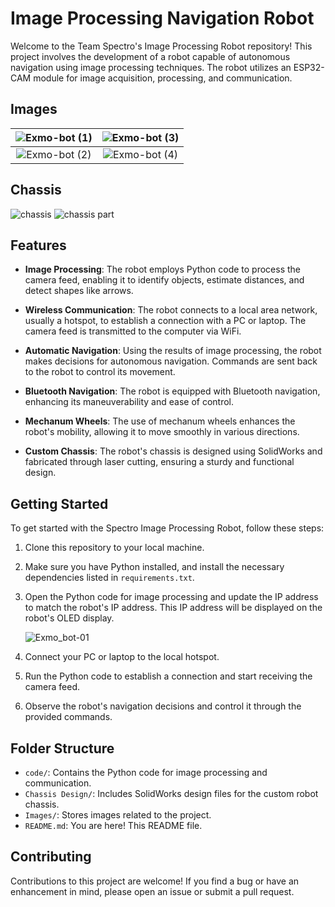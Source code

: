 # Image Processing Navigation Robot

Welcome to the Team Spectro's Image Processing Robot repository! This project involves the development of a robot capable of autonomous navigation using image processing techniques. The robot utilizes an ESP32-CAM module for image acquisition, processing, and communication.


## Images

|![Exmo-bot (1)](https://github.com/sithija-vihanga/Image-processing-navigation-bot/assets/116638289/b0201a47-a1e2-488d-a0fe-2dfb9f20c80a) | ![Exmo-bot (3)](https://github.com/sithija-vihanga/Image-processing-navigation-bot/assets/116638289/d142f63f-d02e-40a1-b795-2aacd4ca4284)|
|:---------------------------------------------------:|:---------------------------------------------------:|
|![Exmo-bot (2)](https://github.com/sithija-vihanga/Image-processing-navigation-bot/assets/116638289/2771492d-50bf-477a-9f16-1d984ec340ec)| ![Exmo-bot (4)](https://github.com/sithija-vihanga/Image-processing-navigation-bot/assets/116638289/c5fbec38-7ab9-4aa2-82df-c9246cf936fd)|

## Chassis

 ![chassis](https://github.com/sithija-vihanga/Image-processing-navigation-bot/assets/116638289/9896016d-9fff-49fc-a197-c9416065efeb) 
![chassis part](https://github.com/sithija-vihanga/Image-processing-navigation-bot/assets/116638289/1b11d723-8448-408e-9d0e-4d4eddefd341)


## Features

- **Image Processing**: The robot employs Python code to process the camera feed, enabling it to identify objects, estimate distances, and detect shapes like arrows.

- **Wireless Communication**: The robot connects to a local area network, usually a hotspot, to establish a connection with a PC or laptop. The camera feed is transmitted to the computer via WiFi.

- **Automatic Navigation**: Using the results of image processing, the robot makes decisions for autonomous navigation. Commands are sent back to the robot to control its movement.

- **Bluetooth Navigation**: The robot is equipped with Bluetooth navigation, enhancing its maneuverability and ease of control.

- **Mechanum Wheels**: The use of mechanum wheels enhances the robot's mobility, allowing it to move smoothly in various directions.

- **Custom Chassis**: The robot's chassis is designed using SolidWorks and fabricated through laser cutting, ensuring a sturdy and functional design.

## Getting Started

To get started with the Spectro Image Processing Robot, follow these steps:

1. Clone this repository to your local machine.
2. Make sure you have Python installed, and install the necessary dependencies listed in `requirements.txt`.
3. Open the Python code for image processing and update the IP address to match the robot's IP address. This IP address will be displayed on the robot's OLED display.
   
   ![Exmo_bot-01](https://github.com/sithija-vihanga/Image-processing-navigation-bot/assets/116638289/d5db562a-7e02-405e-99e3-947f18197e2f)

5. Connect your PC or laptop to the local hotspot.
6. Run the Python code to establish a connection and start receiving the camera feed.
7. Observe the robot's navigation decisions and control it through the provided commands.

## Folder Structure

- `code/`: Contains the Python code for image processing and communication.
- `Chassis Design/`: Includes SolidWorks design files for the custom robot chassis.
- `Images/`: Stores images related to the project.
- `README.md`: You are here! This README file.

## Contributing

Contributions to this project are welcome! If you find a bug or have an enhancement in mind, please open an issue or submit a pull request.


